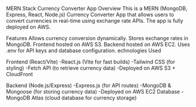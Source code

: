 MERN Stack Currency Converter App
Overview
This is a MERN (MongoDB, Express, React, Node.js) Currency Converter App that allows users to convert currencies in real-time using exchange rate APIs. The app is fully deployed on AWS.

Features
Allows currency conversion dynamically.
Stores exchange rates in MongoDB.
Frontend hosted on AWS S3.
Backend hosted on AWS EC2.
Uses .env for API keys and database configuration.
echnologies Used

Frontend (React/Vite)
-React.js (Vite for fast builds)
-Tailwind CSS (for styling)
-Fetch API (to retrieve currency data)
-Deployed on AWS S3 + CloudFront

Backend (Node.js/Express)
-Express.js (for API routes)
-MongoDB & Mongoose (for storing currency data)
-Deployed on AWS EC2
Database
-MongoDB Atlas (cloud database for currency storage)
